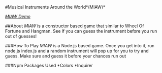 #Musical Instruments Around the World*(MIAW)*

*[MIAW Demo](https://drive.google.com/file/d/1GPRhNOpB7aZVCvgzGQzLf0aH9wp3Rmi6/view)*

##About
*MIAW* is a constructor based game that similar to Wheel Of Fortune and Hangman. See if you can guess the instrument before you run out of guesses!

###How To Play
*MIAW* is a Node.js based game. Once you get into it, run node.js index.js and a random instrument will pop up for you to try and guess. Make sure and guess it before your chances run out

###Npm Packages Used
*Colors
*Inquirer
